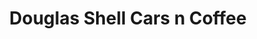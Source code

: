 ---
title: "Douglas Shell Cars n Coffee"
url: /douglas/douglas-shell-cars-n-coffee/
shop: convenience
---